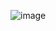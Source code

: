 ![image](https://user-images.githubusercontent.com/51280276/112733675-58d9bc00-8f67-11eb-99d3-56c3861a7079.png)
